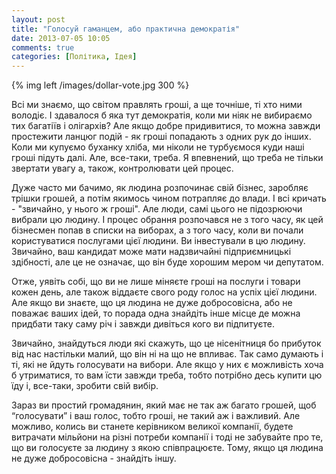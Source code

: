 ```yaml
---
layout: post
title: "Голосуй гаманцем, або практична демократія"
date: 2013-07-05 10:05
comments: true
categories: [Політика, Ідея] 
---
```


{% img left /images/dollar-vote.jpg  300 %}

Всі ми знаємо, що світом правлять гроші, а ще точніше, ті хто ними володіє. І здавалося б яка тут демократія, коли ми ніяк не вибираємо тих багатіїв і олігархів?  Але якщо добре придивитися, то можна завжди простежити ланцюг подій - як гроші попадають з одних рук до інших. Коли ми купуємо буханку хліба, ми ніколи не турбуємося куди наші гроші підуть далі. Але, все-таки, треба. Я впевнений, що треба не тільки звертати увагу а, також, контролювати цей процес. 
<!-- more -->
Дуже часто ми бачимо, як людина розпочинає свій бізнес, заробляє трішки грошей, а потім якимось чином потрапляє до влади. І всі кричать - "звичайно, у нього ж гроші". Але люди, самі цього не підозрюючи вибрали цю людину. І процес обрання розпочався не з того часу, як цей бізнесмен попав в списки на виборах, а з того часу, коли ви почали користуватися послугами цієї людини. Ви інвестували в цю людину. Звичайно, ваш кандидат може мати надзвичайні підприємницькі здібності, але це не означає, що він буде хорошим мером чи депутатом. 

Отже, уявіть собі, що ви не лише міняєте гроші на послуги і товари кожен день, але також віддаєте свого роду голос на успіх цієї людини. Але якщо ви знаєте, що ця людина не дуже добросовісна, або не поважає ваших ідей, то порада одна знайдіть інше місце де можна придбати таку саму річ і завжди дивіться кого ви підпитуєте. 

Звичайно, знайдуться люди які скажуть, що це нісенітниця бо прибуток від нас настільки малий, що він ні на що не впливає. Так само думають і ті, які не йдуть голосувати на вибори. Але якщо у них є можливість хоча б утриматися, то вам їсти завжди треба, тобто потрібно десь купити цю їду і, все-таки, зробити свій вибір.

Зараз ви простий громадянин, який має не так аж багато грошей, щоб “голосувати” і ваш голос, тобто гроші, не такий аж і важливий. Але можливо, колись ви станете керівником великої компанії, будете витрачати мільйони на різні потреби компанії і тоді не забувайте про те, що ви голосуєте за людину з якою співпрацюєте. Тому, якщо ця людина не дуже добросовісна - знайдіть іншу.

